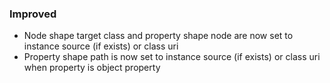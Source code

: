 
### Improved

- Node shape target class and property shape node are now set to
instance source (if exists) or class uri
- Property shape path is now set to instance source (if exists) or class
uri when property is object property